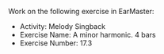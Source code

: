 Work on the following exercise in EarMaster:
- Activity: Melody Singback
- Exercise Name: A minor harmonic. 4 bars
- Exercise Number: 17.3
